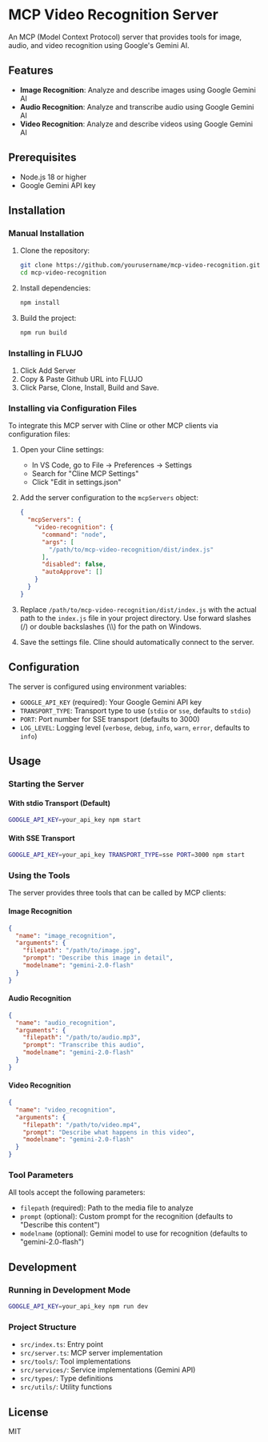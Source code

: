 # MCP Video Recognition Server

An MCP (Model Context Protocol) server that provides tools for image, audio, and video recognition using Google's Gemini AI.

## Features

- **Image Recognition**: Analyze and describe images using Google Gemini AI
- **Audio Recognition**: Analyze and transcribe audio using Google Gemini AI
- **Video Recognition**: Analyze and describe videos using Google Gemini AI


## Prerequisites

- Node.js 18 or higher
- Google Gemini API key

## Installation

### Manual Installation

1. Clone the repository:
   ```bash
   git clone https://github.com/yourusername/mcp-video-recognition.git
   cd mcp-video-recognition
   ```

2. Install dependencies:
   ```bash
   npm install
   ```

3. Build the project:
   ```bash
   npm run build
   ```

### Installing in FLUJO

1. Click Add Server
2. Copy & Paste Github URL into FLUJO
3. Click Parse, Clone, Install, Build and Save.

### Installing via Configuration Files

To integrate this MCP server with Cline or other MCP clients via configuration files:

1. Open your Cline settings:
   - In VS Code, go to File -> Preferences -> Settings
   - Search for "Cline MCP Settings"
   - Click "Edit in settings.json"

2. Add the server configuration to the `mcpServers` object:
   ```json
   {
     "mcpServers": {
       "video-recognition": {
         "command": "node",
         "args": [
           "/path/to/mcp-video-recognition/dist/index.js"
         ],
         "disabled": false,
         "autoApprove": []
       }
     }
   }
   ```

3. Replace `/path/to/mcp-video-recognition/dist/index.js` with the actual path to the `index.js` file in your project directory. Use forward slashes (/) or double backslashes (\\\\) for the path on Windows.

4. Save the settings file. Cline should automatically connect to the server.

## Configuration

The server is configured using environment variables:

- `GOOGLE_API_KEY` (required): Your Google Gemini API key
- `TRANSPORT_TYPE`: Transport type to use (`stdio` or `sse`, defaults to `stdio`)
- `PORT`: Port number for SSE transport (defaults to 3000)
- `LOG_LEVEL`: Logging level (`verbose`, `debug`, `info`, `warn`, `error`, defaults to `info`)

## Usage

### Starting the Server

#### With stdio Transport (Default)

```bash
GOOGLE_API_KEY=your_api_key npm start
```

#### With SSE Transport

```bash
GOOGLE_API_KEY=your_api_key TRANSPORT_TYPE=sse PORT=3000 npm start
```

### Using the Tools

The server provides three tools that can be called by MCP clients:

#### Image Recognition

```json
{
  "name": "image_recognition",
  "arguments": {
    "filepath": "/path/to/image.jpg",
    "prompt": "Describe this image in detail",
    "modelname": "gemini-2.0-flash"
  }
}
```

#### Audio Recognition

```json
{
  "name": "audio_recognition",
  "arguments": {
    "filepath": "/path/to/audio.mp3",
    "prompt": "Transcribe this audio",
    "modelname": "gemini-2.0-flash"
  }
}
```

#### Video Recognition

```json
{
  "name": "video_recognition",
  "arguments": {
    "filepath": "/path/to/video.mp4",
    "prompt": "Describe what happens in this video",
    "modelname": "gemini-2.0-flash"
  }
}
```

### Tool Parameters

All tools accept the following parameters:

- `filepath` (required): Path to the media file to analyze
- `prompt` (optional): Custom prompt for the recognition (defaults to "Describe this content")
- `modelname` (optional): Gemini model to use for recognition (defaults to "gemini-2.0-flash")

## Development

### Running in Development Mode

```bash
GOOGLE_API_KEY=your_api_key npm run dev
```

### Project Structure

- `src/index.ts`: Entry point
- `src/server.ts`: MCP server implementation
- `src/tools/`: Tool implementations
- `src/services/`: Service implementations (Gemini API)
- `src/types/`: Type definitions
- `src/utils/`: Utility functions

## License

MIT
